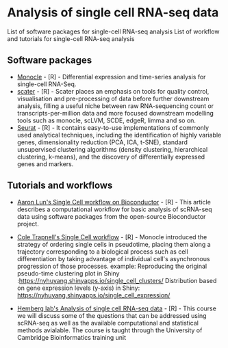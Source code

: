 # Analysis of single cell RNA-seq data

List of software packages for single-cell RNA-seq analysis
List of workflow and tutorials for single-cell RNA-seq analysis

## Software packages

- [Monocle](http://cole-trapnell-lab.github.io/monocle-release/) - [R] - Differential expression and time-series analysis for single-cell RNA-Seq.
- [scater](http://bioconductor.org/packages/release/bioc/html/scater.html) - [R] - Scater places an emphasis on tools for quality control, visualisation and pre-processing of data before further downstream analysis, filling a useful niche between raw RNA-sequencing count or transcripts-per-million data and more focused downstream modelling tools such as monocle, scLVM, SCDE, edgeR, limma and so on.
- [Seurat](http://satijalab.org/seurat/) - [R] - It contains easy-to-use implementations of commonly used analytical techniques, including the identification of highly variable genes, dimensionality reduction (PCA, ICA, t-SNE), standard unsupervised clustering algorithms (density clustering, hierarchical clustering, k-means), and the discovery of differentially expressed genes and markers.



## Tutorials and workflows
 
- [Aaron Lun's Single Cell workflow on Bioconductor](http://bioconductor.org/help/workflows/simpleSingleCell/) - [R] - This article describes a computational workflow for basic analysis of scRNA-seq data using software packages from the open-source Bioconductor project.

- [Cole Trapnell's Single Cell workflow](http://cole-trapnell-lab.github.io/monocle-release/docs/) - [R] - Monocle introduced the strategy of ordering single cells in pseudotime, placing them along a trajectory corresponding to a biological process such as cell differentiation by taking advantage of individual cell's asynchronous progression of those processes.
example:
Reproducing the original pseudo-time clustering plot in Shiny :https://nyhuyang.shinyapps.io/single_cell_clusters/
Distribution based on gene expression levels (y-axis) in Shiny: https://nyhuyang.shinyapps.io/single_cell_expression/

- [Hemberg lab's Analysis of single cell RNA-seq data](http://hemberg-lab.github.io/scRNA.seq.course/) - [R] - This course we will discuss some of the questions that can be addressed using scRNA-seq as well as the available computational and statistical methods avialable. The course is taught through the University of Cambridge Bioinformatics training unit
